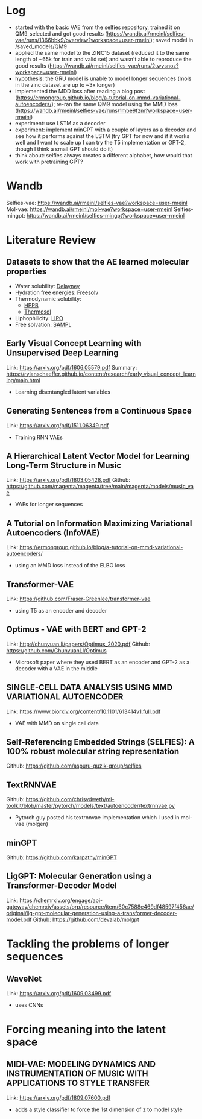 # Log
- started with the basic VAE from the selfies repository, trained it on QM9_selected and got good results (https://wandb.ai/rmeinl/selfies-vae/runs/1366bbk9/overview?workspace=user-rmeinl); saved model in /saved_models/QM9
- applied the same model to the ZINC15 dataset (reduced it to the same length of ~65k for train and valid set) and wasn't able to reproduce the good results (https://wandb.ai/rmeinl/selfies-vae/runs/2twvsnoz?workspace=user-rmeinl)
- hypothesis: the GRU model is unable to model longer sequences (mols in the zinc dataset are up to ~3x longer)
- implemented the MDD loss after reading a blog post (https://ermongroup.github.io/blog/a-tutorial-on-mmd-variational-autoencoders/); re-ran the same QM9 model using the MMD loss (https://wandb.ai/rmeinl/selfies-vae/runs/1mbe9fzm?workspace=user-rmeinl)
- experiment: use LSTM as a decoder
- experiment: implement minGPT with a couple of layers as a decoder and see how it performs against the LSTM (try GPT for now and if it works well and I want to scale up I can try the T5 implementation or GPT-2, though I think a small GPT should do it)
- think about: selfies always creates a different alphabet, how would that work with pretraining GPT?

# Wandb
Selfies-vae: https://wandb.ai/rmeinl/selfies-vae?workspace=user-rmeinl
Mol-vae: https://wandb.ai/rmeinl/mol-vae?workspace=user-rmeinl
Selfies-mingpt: https://wandb.ai/rmeinl/selfies-mingpt?workspace=user-rmeinl

# Literature Review

## Datasets to show that the AE learned molecular properties
- Water solubility: [Delayney](https://deepchem.readthedocs.io/en/latest/api_reference/moleculenet.html#delaney-datasets)
- Hydration free energies: [Freesolv](https://deepchem.readthedocs.io/en/latest/api_reference/moleculenet.html#freesolv-dataset)
- Thermodynamic solubility: 
    - [HPPB](https://deepchem.readthedocs.io/en/latest/api_reference/moleculenet.html#hppb-datasets)
    - [Thermosol](https://deepchem.readthedocs.io/en/latest/api_reference/moleculenet.html#thermosol-datasets)
- Liphophilicity: [LIPO](https://deepchem.readthedocs.io/en/latest/api_reference/moleculenet.html#lipo-datasets)
- Free solvation: [SAMPL](https://deepchem.readthedocs.io/en/latest/api_reference/moleculenet.html#sampl-datasets)

## Early Visual Concept Learning with Unsupervised Deep Learning
Link: https://arxiv.org/pdf/1606.05579.pdf
Summary: https://rylanschaeffer.github.io/content/research/early_visual_concept_learning/main.html
- Learning disentangled latent variables

## Generating Sentences from a Continuous Space
Link: https://arxiv.org/pdf/1511.06349.pdf
- Training RNN VAEs

## A Hierarchical Latent Vector Model for Learning Long-Term Structure in Music
Link: https://arxiv.org/pdf/1803.05428.pdf
Github: https://github.com/magenta/magenta/tree/main/magenta/models/music_vae
- VAEs for longer sequences

## A Tutorial on Information Maximizing Variational Autoencoders (InfoVAE)
Link: https://ermongroup.github.io/blog/a-tutorial-on-mmd-variational-autoencoders/
- using an MMD loss instead of the ELBO loss

## Transformer-VAE
Link: https://github.com/Fraser-Greenlee/transformer-vae
- using T5 as an encoder and decoder

## Optimus - VAE with BERT and GPT-2
Link: http://chunyuan.li/papers/Optimus_2020.pdf
Github: https://github.com/ChunyuanLI/Optimus
- Microsoft paper where they used BERT as an encoder and GPT-2 as a decoder with a VAE in the middle

## SINGLE-CELL DATA ANALYSIS USING MMD VARIATIONAL AUTOENCODER
Link: https://www.biorxiv.org/content/10.1101/613414v1.full.pdf
- VAE with MMD on single cell data

## Self-Referencing Embedded Strings (SELFIES): A 100% robust molecular string representation
Github: https://github.com/aspuru-guzik-group/selfies

## TextRNNVAE
Github: https://github.com/chrisvdweth/ml-toolkit/blob/master/pytorch/models/text/autoencoder/textrnnvae.py
- Pytorch guy posted his textrnnvae implementation which I used in mol-vae (molgen)

## minGPT
Github: https://github.com/karpathy/minGPT

## LigGPT: Molecular Generation using a Transformer-Decoder Model
Link: https://chemrxiv.org/engage/api-gateway/chemrxiv/assets/orp/resource/item/60c7588e469df48597f456ae/original/lig-gpt-molecular-generation-using-a-transformer-decoder-model.pdf
Github: https://github.com/devalab/molgpt

# Tackling the problems of longer sequences
## WaveNet
Link: https://arxiv.org/pdf/1609.03499.pdf
- uses CNNs

# Forcing meaning into the latent space
## MIDI-VAE: MODELING DYNAMICS AND INSTRUMENTATION OF MUSIC WITH APPLICATIONS TO STYLE TRANSFER
Link: https://arxiv.org/pdf/1809.07600.pdf
- adds a style classifier to force the 1st dimension of z to model style

